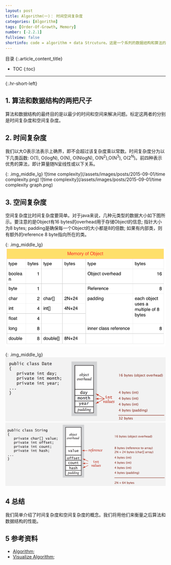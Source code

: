 ```yaml
---
layout: post
title: Algorithm(一)： 时间空间复杂度
categories: [Algorithm]
tags: [Order-Of-Growth, Memory]
number: [-2.2.1]
fullview: false
shortinfo: code = algorithm + data Strcuture。这是一个系列的数据结构和算法的博客，学习资料来自于 Princeton的教授Kevin Wayne, Robert Sedgewick的Algorithmn PartI & Part II 课程(Youtube上有视频)。算法和数据结构的最终目的是以最少的时间和空间来解决问题。因此时间上我们用时间复杂度表示，空间上我们用空间复杂度表示。本文简单介绍这两种复杂度，作为算法和数据结构的性能的比较标准。
---
```

目录
{:.article_content_title}


* TOC
{:toc}

---
{:.hr-short-left}

## 1. 算法和数据结构的两把尺子 ##
算法和数据结构的最终目的是以最少的时间和空间来解决问题。标定这两者的分别是时间复杂度和空间复杂度。

## 2. 时间复杂度 ##
我们以大O表示法表示上确界，即不会超过该复杂度乘以常数。时间复杂度分为以下几类函数: O(1), O(logN), O(N), O(NlogN), O(N<sup>2</sup>),O(N<sup>3</sup>), O(2<sup>N</sup>)。前四种表示优秀的算法，即计算量随N呈线性或以下关系。

{: .img_middle_lg}
![time complexity](/assets/images/posts/2015-09-01/time complexity.png)
![time complexity](/assets/images/posts/2015-09-01/time complexity graph.png)

## 3. 空间复杂度 ##

空间复杂度比时间复杂度要简单。对于java来说，几种元类型的数据大小如下图所示。要注意的是Object有16 bytes的overhead用于存储Object的信息; 指针大小为8 bytes; padding是确保每一个Object的大小都是8的倍数; 如果有内部类，则有额外的reference 8 byte指向所在的类。

{: .img_middle_lg}
![space complexity](/assets/images/posts/2015-09-01/memory0.png)

{: .img_middle_lg}
![space complexity](/assets/images/posts/2015-09-01/memory1.png)
![space complexity](/assets/images/posts/2015-09-01/memory2.png)



## 4 总结 ##
我们简单介绍了时间复杂度和空间复杂度的概念。我们将用他们来衡量之后算法和数据结构的性能。

## 5 参考资料 ##
- [Algorithm](http://algs4.cs.princeton.edu/home/);
- [Visualize Algorithm](http://visualgo.net/);





